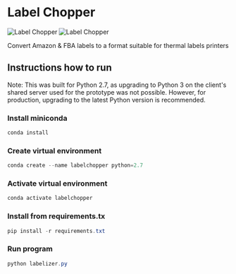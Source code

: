 # Label Chopper

![Label Chopper](https://mrdavidoneill.com/images/labelchopper001.png)
![Label Chopper](https://mrdavidoneill.com/images/labelchopper002.png)

Convert Amazon & FBA labels to a format suitable for thermal labels printers

## Instructions how to run

Note: This was built for Python 2.7, as upgrading to Python 3 on the client's shared server used for the prototype was not possible. However, for production, upgrading to the latest Python version is recommended.

### Install miniconda

```powershell
conda install
```

### Create virtual environment

```powershell
conda create --name labelchopper python=2.7
```

### Activate virtual environment

```powershell
conda activate labelchopper
```

### Install from requirements.tx

```powershell
pip install -r requirements.txt
```

### Run program

```powershell
python labelizer.py
```
